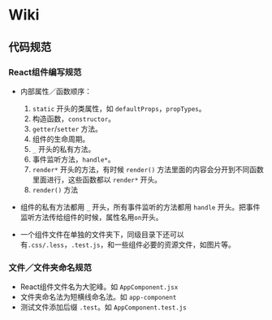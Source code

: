 # Wiki

## 代码规范

### React组件编写规范

- 内部属性／函数顺序：
  1. `static` 开头的类属性，如 `defaultProps`，`propTypes`。
  2. 构造函数，`constructor`。
  3. `getter`/`setter` 方法。
  4. 组件的生命周期。
  5. `_` 开头的私有方法。
  6. 事件监听方法，`handle*`。
  7. `render*` 开头的方法，有时候 `render()` 方法里面的内容会分开到不同函数里面进行，这些函数都以 `render*` 开头。
  8. `render()` 方法

- 组件的私有方法都用 `_` 开头，所有事件监听的方法都用 `handle` 开头。把事件监听方法传给组件的时候，属性名用`on`开头。

- 一个组件文件在单独的文件夹下，同级目录下还可以有`.css/.less`，`.test.js`，和一些组件必要的资源文件，如图片等。

### 文件／文件夹命名规范

- React组件文件名为大驼峰。如 `AppComponent.jsx`
- 文件夹命名法为短横线命名法。如 `app-component`
- 测试文件添加后缀 `.test`。如 `AppComponent.test.js`
